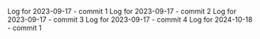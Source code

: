 Log for 2023-09-17 - commit 1
Log for 2023-09-17 - commit 2
Log for 2023-09-17 - commit 3
Log for 2023-09-17 - commit 4
Log for 2024-10-18 - commit 1
